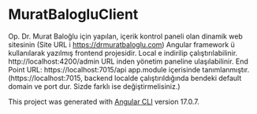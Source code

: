 # MuratBalogluClient

Op. Dr. Murat Baloğlu için yapılan, içerik kontrol paneli olan dinamik web sitesinin (Site URL i https://drmuratbaloglu.com) Angular framework ü kullanılarak yazılmış frontend projesidir. Local e indirilip çalıştırılabilinir. http://localhost:4200/admin URL inden yönetim paneline ulaşılabilinir. End Point URL: https://localhost:7015/api app.module içerisinde tanımlanmıştır. (https://localhost:7015, backend localde çalıştırıldığında bendeki default domain ve port dur. Sizde farklı ise değiştirmelisiniz.)

This project was generated with [Angular CLI](https://github.com/angular/angular-cli) version 17.0.7.


